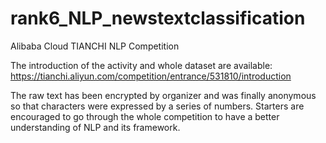 # rank6_NLP_newstextclassification
Alibaba Cloud TIANCHI NLP Competition

The introduction of the activity and whole dataset are available: https://tianchi.aliyun.com/competition/entrance/531810/introduction

The raw text has been encrypted by organizer and was finally anonymous so that characters were expressed by a series of numbers. Starters are encouraged to go through the whole competition to have a better understanding of NLP and its framework.

